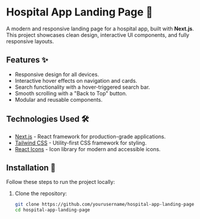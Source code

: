 # Hospital App Landing Page 🏥

A modern and responsive landing page for a hospital app, built with **Next.js**. This project showcases clean design, interactive UI components, and fully responsive layouts.

## Features ✨

- Responsive design for all devices.
- Interactive hover effects on navigation and cards.
- Search functionality with a hover-triggered search bar.
- Smooth scrolling with a "Back to Top" button.
- Modular and reusable components.

## Technologies Used 🛠️

- [Next.js](https://nextjs.org/) - React framework for production-grade applications.
- [Tailwind CSS](https://tailwindcss.com/) - Utility-first CSS framework for styling.
- [React Icons](https://react-icons.github.io/react-icons/) - Icon library for modern and accessible icons.

## Installation 🚀

Follow these steps to run the project locally:

1. Clone the repository:
   ```bash
   git clone https://github.com/yourusername/hospital-app-landing-page.git
   cd hospital-app-landing-page
   ```
